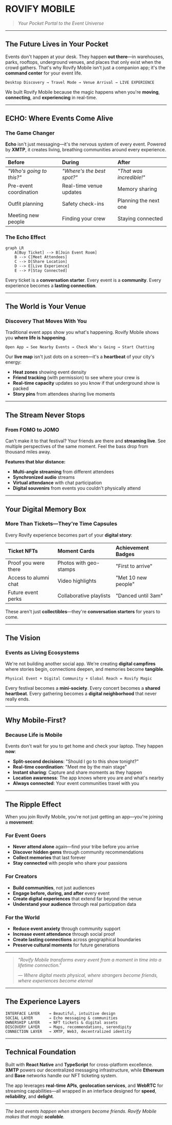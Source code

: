 # ROVIFY MOBILE

> _Your Pocket Portal to the Event Universe_

---

## The Future Lives in Your Pocket

Events don't happen at your desk. They happen **out there**—in warehouses, parks, rooftops, underground venues, and places that only exist when the crowd gathers. That's why Rovify Mobile isn't just a companion app; it's the **command center** for your event life.

```
Desktop Discovery → Travel Mode → Venue Arrival → LIVE EXPERIENCE
```

We built Rovify Mobile because the magic happens when you're **moving**, **connecting**, and **experiencing** in real-time.

---

## ECHO: Where Events Come Alive

### The Game Changer

**Echo** isn't just messaging—it's the nervous system of every event. Powered by **XMTP**, it creates living, breathing communities around every experience.

| **Before**               | **During**                 | **After**                |
| :----------------------- | :------------------------- | :----------------------- |
| _"Who's going to this?"_ | _"Where's the best spot?"_ | _"That was incredible!"_ |
| Pre-event coordination   | Real-time venue updates    | Memory sharing           |
| Outfit planning          | Safety check-ins           | Planning the next one    |
| Meeting new people       | Finding your crew          | Staying connected        |

### The Echo Effect

```mermaid
graph LR
    A[Buy Ticket] --> B[Join Event Room]
    B --> C[Meet Attendees]
    C --> D[Share Location]
    D --> E[Live Experience]
    E --> F[Stay Connected]
```

Every ticket is a **conversation starter**. Every event is a **community**. Every experience becomes a **lasting connection**.

---

## The World is Your Venue

### Discovery That Moves With You

Traditional event apps show you what's happening. Rovify Mobile shows you **where life is happening**.

```
Open App → See Nearby Events → Check Who's Going → Start Chatting
```

Our **live map** isn't just dots on a screen—it's a **heartbeat** of your city's energy:

- **Heat zones** showing event density
- **Friend tracking** (with permission) to see where your crew is
- **Real-time capacity** updates so you know if that underground show is packed
- **Story pins** from attendees sharing live moments

---

## The Stream Never Stops

### From FOMO to JOMO

Can't make it to that festival? Your friends are there and **streaming live**. See multiple perspectives of the same moment. Feel the bass drop from thousand miles away.

**Features that blur distance:**

- **Multi-angle streaming** from different attendees
- **Synchronized audio** streams
- **Virtual attendance** with chat participation
- **Digital souvenirs** from events you couldn't physically attend

---

## Your Digital Memory Box

### More Than Tickets—They're Time Capsules

Every Rovify experience becomes part of your **digital story**:

| **Ticket NFTs**       | **Moment Cards**        | **Achievement Badges** |
| :-------------------- | :---------------------- | :--------------------- |
| Proof you were there  | Photos with geo-stamps  | "First to arrive"      |
| Access to alumni chat | Video highlights        | "Met 10 new people"    |
| Future event perks    | Collaborative playlists | "Danced until 3am"     |

These aren't just **collectibles**—they're **conversation starters** for years to come.

---

## The Vision

### Events as Living Ecosystems

We're not building another social app. We're creating **digital campfires** where stories begin, connections deepen, and memories become **tangible**.

```
Physical Event + Digital Community + Global Reach = Rovify Magic
```

Every festival becomes a **mini-society**. Every concert becomes a **shared heartbeat**. Every gathering becomes a **digital neighborhood** that never really ends.

---

## Why Mobile-First?

### Because Life is Mobile

Events don't wait for you to get home and check your laptop. They happen **now**:

- **Split-second decisions**: "Should I go to this show tonight?"
- **Real-time coordination**: "Meet me by the main stage"
- **Instant sharing**: Capture and share moments as they happen
- **Location awareness**: The app knows where you are and what's nearby
- **Always connected**: Your event communities travel with you

---

## The Ripple Effect

When you join Rovify Mobile, you're not just getting an app—you're joining a **movement**:

### For Event Goers

- **Never attend alone** again—find your tribe before you arrive
- **Discover hidden gems** through community recommendations
- **Collect memories** that last forever
- **Stay connected** with people who share your passions

### For Creators

- **Build communities**, not just audiences
- **Engage before, during, and after** every event
- **Create digital experiences** that extend far beyond the venue
- **Understand your audience** through real participation data

### For the World

- **Reduce event anxiety** through community support
- **Increase event attendance** through social proof
- **Create lasting connections** across geographical boundaries
- **Preserve cultural moments** for future generations

---

> _"Rovify Mobile transforms every event from a moment in time into a lifetime connection."_
>
> _— Where digital meets physical, where strangers become friends, where experiences become eternal_

---

## The Experience Layers

```
INTERFACE LAYER    → Beautiful, intuitive design
SOCIAL LAYER       → Echo messaging & communities
OWNERSHIP LAYER    → NFT tickets & digital assets
DISCOVERY LAYER    → Maps, recommendations, serendipity
CONNECTION LAYER   → XMTP, Web3, decentralized identity
```

---

## Technical Foundation

Built with **React Native** and **TypeScript** for cross-platform excellence. **XMTP** powers our decentralized messaging infrastructure, while **Ethereum** and **Base** networks handle our NFT ticketing system.

The app leverages **real-time APIs**, **geolocation services**, and **WebRTC** for streaming capabilities—all wrapped in an interface designed for **speed**, **reliability**, and **delight**.

---

_The best events happen when strangers become friends. Rovify Mobile makes that magic **scalable**._

<!-- **Download. Discover. Connect. Experience.** -->

<!--
[App Store](#) • [Google Play](#) • [Join the Community](https://discord.gg/rovify) -->

